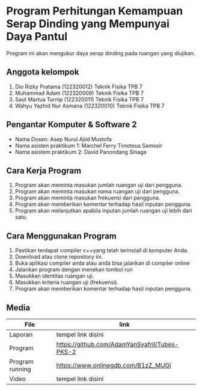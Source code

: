 # Program Perhitungan Kemampuan Serap Dinding yang Mempunyai Daya Pantul
Program ini akan mengukur daya serap dinding pada ruangan yang diujikan.

## Anggota kelompok 
1. Dio Rizky Pratama (122320012) Teknik Fisika TPB 7
2. Muhammad Adam (122320009) Teknik Fisika TPB 7
3. Saut Martua Turnip (122320011) Teknik Fisika TPB 7
4. Wahyu Yazhid Nur Asmana (122320010)  Teknik Fisika TPB 7

## Pengantar Komputer & Software 2
- Nama Dosen: Asep Nurul Ajiid Mustofa
- Nama asisten praktikum 1: Marchel Ferry Timoteus Samosir
- Nama asistem praktikum 2: David Panondang Sinaga

## Cara Kerja Program
1.	Program akan meminta masukan jumlah ruangan uji  dari pengguna.
2.	Program akan meminta masukan nama ruangan uji  dari pengguna.
3.	Program akan meminta masukan frekuensi  dari pengguna.
4.	Program akan memberikan komentar terhadap hasil inputan pengguna.
5.	Program akan melanjutkan apabila inputan jumlah ruangan uji lebih dari satu. 

## Cara Menggunakan Program 
1.	Pastikan terdapat compiler c++yang telah terinstall di komputer Anda.
2.	Download atau clone repository ini.
3.	Buka aplikasi compiler anda atau anda bisa jalankan di compiler online 
4.	Jalankan program dengan menekan tombol run
5.	Masukkan identitas ruangan uji.
6.	Masukkan kriteria ruangan uji (frekuensi).
7.	Program akan memberikan komentar terhadap hasil inputan pengguna.

## Media

| File |      link     |
| ------ | ------ |
| Laporan | tempel link disini |
| Program | https://github.com/AdamYanSyafril/Tubes-PKS-2 |
| Program running | https://www.onlinegdb.com/B1zZ_MUGl |
| Video | tempel link disini |
